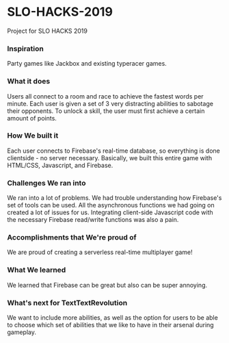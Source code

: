 # SLO-HACKS-2019
Project for SLO HACKS 2019

### Inspiration
Party games like Jackbox and existing typeracer games.

### What it does
Users all connect to a room and race to achieve the fastest words per minute. Each user is given a set of 3 very distracting abilities to sabotage their opponents. To unlock a skill, the user must first achieve a certain amount of points. 

### How We built it
Each user connects to Firebase's real-time database, so everything is done clientside - no server necessary. Basically, we built this entire game with HTML/CSS, Javascript, and Firebase. 

### Challenges We ran into
We ran into a lot of problems. We had trouble understanding how Firebase's set of tools can be used. All the asynchronous functions we had going on created a lot of issues for us. Integrating client-side Javascript code with the necessary Firebase read/write functions was also a pain. 

### Accomplishments that We're proud of
We are proud of creating a serverless real-time multiplayer game!

### What We learned
We learned that Firebase can be great but also can be super annoying.

### What's next for TextTextRevolution
We want to include more abilities, as well as the option for users to be able to choose which set of abilities that we like to have in their arsenal during gameplay. 